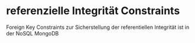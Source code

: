 referenzielle Integrität Constraints
====================================

Foreign Key Constraints zur Sicherstellung der referentiellen Integrität ist in der NoSQL  MongoDB